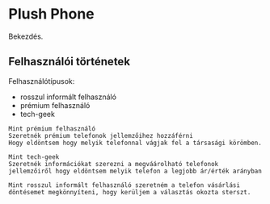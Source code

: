 # Plush Phone 

Bekezdés.



## Felhasználói történetek

Felhasználótípusok:

- rosszul informált felhasználó
- prémium felhasználó
- tech-geek


```
Mint prémium felhasználó
Szeretnék prémium telefonok jellemzőihez hozzáférni
Hogy eldöntsem hogy melyik telefonnal vágjak fel a társasági körömben.

Mint tech-geek
Szeretnék információkat szerezni a megváárolható telefonok jellemzőiről hogy eldöntsem melyik telefon a legjobb ár/érték arányban

Mint rosszul informált felhasználó szeretném a telefon vásárlási döntésemet megkönnyíteni, hogy kerüljem a választás okozta sterszt.
```

